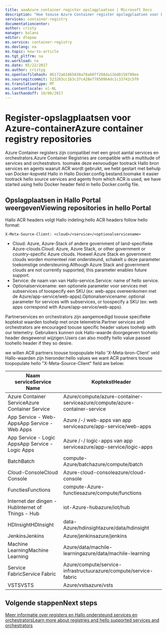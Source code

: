 ```yaml
---
title: aaaAzure container register opslagplaatsen | Microsoft Docs
description: "Hoe toouse Azure Container register opslagplaatsen voor Docker-installatiekopieën"
services: container-registry
documentationcenter: 
author: cristy
manager: balans
editor: dlepow
ms.service: container-registry
ms.devlang: na
ms.topic: how-to-article
ms.tgt_pltfrm: na
ms.workload: na
ms.date: 05/22/2017
ms.author: cristyg
ms.openlocfilehash: 06172a63465838a78a607f268da116d8158789ee
ms.sourcegitcommit: 523283cc1b3c37c428e77850964dc1c33742c5f0
ms.translationtype: MT
ms.contentlocale: nl-NL
ms.lasthandoff: 10/06/2017
---
```

# <a name="azure-container-registry-repositories"></a><span data-ttu-id="14d52-103">Register-opslagplaatsen voor Azure-container</span><span class="sxs-lookup"><span data-stu-id="14d52-103">Azure container registry repositories</span></span>

<span data-ttu-id="14d52-104">Azure Container registers zijn compatibel met een groot aantal services en orchestrators.</span><span class="sxs-lookup"><span data-stu-id="14d52-104">Azure Container Registries are compatible with a multitude of services and orchestrators.</span></span> <span data-ttu-id="14d52-105">toomake deze eenvoudiger tootrack Hallo bron services en agents waaruit ACR wordt gebruikt, we hebt gestart met behulp van Docker-kopveld Hallo in Hallo Docker.config bestand.</span><span class="sxs-lookup"><span data-stu-id="14d52-105">toomake it easier tootrack hello source services and agents from which ACR is used, we have started using hello Docker header field in hello Docker.config file.</span></span>



## <a name="viewing-repositories-in-hello-portal"></a><span data-ttu-id="14d52-106">Opslagplaatsen in Hallo Portal weergeven</span><span class="sxs-lookup"><span data-stu-id="14d52-106">Viewing repositories in hello Portal</span></span>

<span data-ttu-id="14d52-107">Hallo ACR headers volgt Hallo indeling:</span><span class="sxs-lookup"><span data-stu-id="14d52-107">hello ACR headers follow hello format:</span></span>
```
X-Meta-Source-Client: <cloud>/<service>/<optionalservicename>
```

* <span data-ttu-id="14d52-108">Cloud: Azure, Azure-Stack of andere government of land-specifieke Azure-clouds.</span><span class="sxs-lookup"><span data-stu-id="14d52-108">Cloud: Azure, Azure Stack, or other government or country-specific Azure clouds.</span></span> <span data-ttu-id="14d52-109">Hoewel Azure Stack en government clouds worden momenteel niet ondersteund, schakelt u deze parameter toekomstige ondersteuning.</span><span class="sxs-lookup"><span data-stu-id="14d52-109">Although Azure Stack and government clouds are not currently supported, this parameter enables future support.</span></span>
* <span data-ttu-id="14d52-110">Service: de naam van van Hallo-service.</span><span class="sxs-lookup"><span data-stu-id="14d52-110">Service: name of hello service.</span></span>
* <span data-ttu-id="14d52-111">Optionalservicename: een optionele parameter voor services met subservices of toospecify een SKU (ex: web-apps overeenkomen met de Azure/app-service/web-apps).</span><span class="sxs-lookup"><span data-stu-id="14d52-111">Optionalservicename: optional parameter for services with subservices, or toospecify a SKU (ex: web apps correspond with Azure/app-service/web-apps).</span></span>

<span data-ttu-id="14d52-112">Partnerservices en orchestrators zijn aangemoedigd toouse specifieke koptekst waarden toohelp met onze telemetrie.</span><span class="sxs-lookup"><span data-stu-id="14d52-112">Partner services and orchestrators are encouraged toouse specific header values toohelp with our telemetry.</span></span> <span data-ttu-id="14d52-113">Gebruikers kunnen ook Hallo-waarde doorgegeven toohello header desgewenst wijzigen.</span><span class="sxs-lookup"><span data-stu-id="14d52-113">Users can also modify hello value passed toohello header if they so desire.</span></span>

<span data-ttu-id="14d52-114">we willen ACR partners toouse toopopulate Hallo 'X-Meta-bron-Client' veld Hallo-waarden zijn hieronder:</span><span class="sxs-lookup"><span data-stu-id="14d52-114">hello values we want ACR partners toouse toopopulate hello "X-Meta-Source-Client" field are below:</span></span>

| <span data-ttu-id="14d52-115">Naam service</span><span class="sxs-lookup"><span data-stu-id="14d52-115">Service Name</span></span>              | <span data-ttu-id="14d52-116">Koptekst</span><span class="sxs-lookup"><span data-stu-id="14d52-116">Header</span></span>                                |
| ------------------------- | ------------------------------------- |
| <span data-ttu-id="14d52-117">Azure Container Service</span><span class="sxs-lookup"><span data-stu-id="14d52-117">Azure Container Service</span></span>   | <span data-ttu-id="14d52-118">Azure/compute/azure-container-service</span><span class="sxs-lookup"><span data-stu-id="14d52-118">azure/compute/azure-container-service</span></span> |
| <span data-ttu-id="14d52-119">App Service - Web-Apps</span><span class="sxs-lookup"><span data-stu-id="14d52-119">App Service - Web Apps</span></span>    | <span data-ttu-id="14d52-120">Azure /-/ web-apps van app service</span><span class="sxs-lookup"><span data-stu-id="14d52-120">azure/app-service/web-apps</span></span>            |
| <span data-ttu-id="14d52-121">App Service - Logic Apps</span><span class="sxs-lookup"><span data-stu-id="14d52-121">App Service - Logic Apps</span></span>  | <span data-ttu-id="14d52-122">Azure /-/ logic-apps van app service</span><span class="sxs-lookup"><span data-stu-id="14d52-122">azure/app-service/logic-apps</span></span>          |
| <span data-ttu-id="14d52-123">Batch</span><span class="sxs-lookup"><span data-stu-id="14d52-123">Batch</span></span>                     | <span data-ttu-id="14d52-124">compute-Azure/batch</span><span class="sxs-lookup"><span data-stu-id="14d52-124">azure/compute/batch</span></span>                   |
| <span data-ttu-id="14d52-125">Cloud-Console</span><span class="sxs-lookup"><span data-stu-id="14d52-125">Cloud Console</span></span>             | <span data-ttu-id="14d52-126">Azure-cloud-console</span><span class="sxs-lookup"><span data-stu-id="14d52-126">azure/cloud-console</span></span>                   |
| <span data-ttu-id="14d52-127">Functies</span><span class="sxs-lookup"><span data-stu-id="14d52-127">Functions</span></span>                 | <span data-ttu-id="14d52-128">compute-Azure-functies</span><span class="sxs-lookup"><span data-stu-id="14d52-128">azure/compute/functions</span></span>               |
| <span data-ttu-id="14d52-129">Internet der dingen - Hub</span><span class="sxs-lookup"><span data-stu-id="14d52-129">Internet of Things - Hub</span></span>  | <span data-ttu-id="14d52-130">iot-Azure-hub</span><span class="sxs-lookup"><span data-stu-id="14d52-130">azure/iot/hub</span></span>                         |
| <span data-ttu-id="14d52-131">HDInsight</span><span class="sxs-lookup"><span data-stu-id="14d52-131">HDInsight</span></span>                 | <span data-ttu-id="14d52-132">data-Azure/hdinsight</span><span class="sxs-lookup"><span data-stu-id="14d52-132">azure/data/hdinsight</span></span>                  |
| <span data-ttu-id="14d52-133">Jenkins</span><span class="sxs-lookup"><span data-stu-id="14d52-133">Jenkins</span></span>                   | <span data-ttu-id="14d52-134">Azure/jenkins</span><span class="sxs-lookup"><span data-stu-id="14d52-134">azure/jenkins</span></span>                         |
| <span data-ttu-id="14d52-135">Machine Learning</span><span class="sxs-lookup"><span data-stu-id="14d52-135">Machine Learning</span></span>          | <span data-ttu-id="14d52-136">Azure/data/machile-learning</span><span class="sxs-lookup"><span data-stu-id="14d52-136">azure/data/machile-learning</span></span>           |
| <span data-ttu-id="14d52-137">Service Fabric</span><span class="sxs-lookup"><span data-stu-id="14d52-137">Service Fabric</span></span>            | <span data-ttu-id="14d52-138">Azure/compute/service-infrastructuur</span><span class="sxs-lookup"><span data-stu-id="14d52-138">azure/compute/service-fabric</span></span>          |
| <span data-ttu-id="14d52-139">VSTS</span><span class="sxs-lookup"><span data-stu-id="14d52-139">VSTS</span></span>                      | <span data-ttu-id="14d52-140">Azure/vsts</span><span class="sxs-lookup"><span data-stu-id="14d52-140">azure/vsts</span></span>                            |


## <a name="next-steps"></a><span data-ttu-id="14d52-141">Volgende stappen</span><span class="sxs-lookup"><span data-stu-id="14d52-141">Next steps</span></span>
[<span data-ttu-id="14d52-142">Meer informatie over registers en Hallo ondersteund services en orchestrators</span><span class="sxs-lookup"><span data-stu-id="14d52-142">Learn more about registries and hello supported services and orchestrators</span></span>](container-registry-intro.md)
